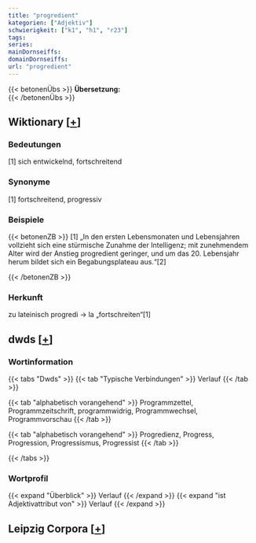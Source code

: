 ```yaml
---
title: "progredient"
kategorien: ["Adjektiv"]
schwierigkeit: ["k1", "h1", "r23"]
tags:
series:
mainDornseiffs:
domainDornseiffs:
url: "progredient"
---
```


{{< betonenÜbs >}}
**Übersetzung:**  
{{< /betonenÜbs >}}

## Wiktionary [[+](https://de.wiktionary.org/wiki/progredient)]

### Bedeutungen
[1] sich entwickelnd, fortschreitend  

### Synonyme
[1] fortschreitend, progressiv  

### Beispiele
{{< betonenZB >}}
[1] „In den ersten Lebensmonaten und Lebensjahren vollzieht sich eine stürmische Zunahme der Intelligenz; mit zunehmendem Alter wird der Anstieg progredient geringer, und um das 20. Lebensjahr herum bildet sich ein Begabungsplateau aus.“[2]  

{{< /betonenZB >}}
### Herkunft
zu lateinisch progredi → la „fortschreiten“[1]  



## dwds [[+](https://www.dwds.de/wb/progredient)]

### Wortinformation
{{< tabs "Dwds" >}}
{{< tab "Typische Verbindungen" >}}
Verlauf
{{< /tab >}}

{{< tab "alphabetisch vorangehend" >}}
Programmzettel, Programmzeitschrift, programmwidrig, Programmwechsel, Programmvorschau
{{< /tab >}}

{{< tab "alphabetisch vorangehend" >}}
Progredienz, Progress, Progression, Progressismus, Progressist
{{< /tab >}}

{{< /tabs >}}

### Wortprofil
{{< expand "Überblick" >}} Verlauf {{< /expand >}}
{{< expand "ist Adjektivattribut von" >}} Verlauf {{< /expand >}}

## Leipzig Corpora [[+](https://corpora.uni-leipzig.de/en/res?word=progredient&corpusId=deu_newscrawl-public_2018)]

